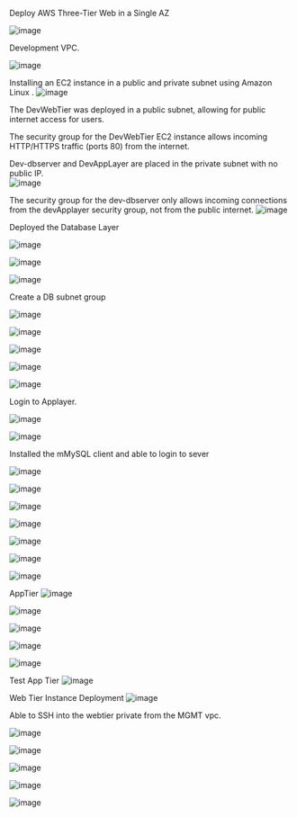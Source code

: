 
Deploy AWS Three-Tier Web in a Single AZ

![image](https://github.com/user-attachments/assets/a642658b-c36d-4f8a-b09f-d1712d8cdf6f)


Development VPC.

![image](https://github.com/user-attachments/assets/0a165127-a449-4ee8-8075-5dba32e23a13)



Installing an EC2 instance in a public and private subnet using Amazon Linux .
 ![image](https://github.com/user-attachments/assets/c92b9c04-26a7-4a31-b1bd-6fd71676bf88)

 
The DevWebTier was deployed in a public subnet, allowing for public internet access for users.



The security group for the DevWebTier EC2 instance allows incoming HTTP/HTTPS traffic (ports 80) from the internet.

Dev-dbserver and DevAppLayer are placed in the private subnet with no public IP.	
![image](https://github.com/user-attachments/assets/b7d02bdc-40bd-4f85-b48c-0efad4e1723f)


 
The security group for the dev-dbserver only allows incoming connections from the devApplayer security group, not from the public internet.
![image](https://github.com/user-attachments/assets/da5fa6ed-a54d-46e0-a941-71d91a22c940)


 
Deployed the Database Layer
 

 ![image](https://github.com/user-attachments/assets/81929dd2-efa7-4a1a-b1a9-87500c769018)


![image](https://github.com/user-attachments/assets/fc6ae23e-f623-4c7a-b80f-c555dfdcd7f0)

 ![image](https://github.com/user-attachments/assets/941097f6-26ca-484d-ab7a-51e6eb16a216)

Create a DB subnet group
 
 
![image](https://github.com/user-attachments/assets/f3fb1f80-22a9-4c2a-a9b5-3f4edfc8beae)

  
 

 ![image](https://github.com/user-attachments/assets/e7cff5f1-fb72-4a60-8192-4ba3deaad886)

 


  ![image](https://github.com/user-attachments/assets/9dda21c8-74d8-4aec-bfb9-e1f694f9c744)

![image](https://github.com/user-attachments/assets/0b1efef6-207b-4cc5-b1cb-e29ecc5a9920)

 ![image](https://github.com/user-attachments/assets/7bc9786e-8e6a-4c67-a079-6ca16c81c85d)



Login to Applayer.

![image](https://github.com/user-attachments/assets/75ca5253-9ba8-4a5a-963b-84df1d85dc92)

![image](https://github.com/user-attachments/assets/8271192a-e311-4452-a1f8-5e43b426c807)

Installed the mMySQL client and able to login to sever

  
 ![image](https://github.com/user-attachments/assets/fca8e819-3d58-4c8b-a041-d35f925d991c)


 ![image](https://github.com/user-attachments/assets/7d59003f-951f-4472-8cf4-009b796d8446)

 

 
![image](https://github.com/user-attachments/assets/a0d21e9a-cf5a-4156-b08a-1147f41842be)

 
![image](https://github.com/user-attachments/assets/54ea0b21-b449-4e3e-bb76-8ee85eca1d1b)

 ![image](https://github.com/user-attachments/assets/9a114bde-aa5a-4e13-967f-47a1bff8a6f8)

 ![image](https://github.com/user-attachments/assets/8fce7022-25de-490a-b9e6-3504ce110ec3)

![image](https://github.com/user-attachments/assets/4c062fb6-ba09-47e2-a669-f5901daef565)

AppTier
 ![image](https://github.com/user-attachments/assets/e52b222a-0d80-4b6a-b4ba-8233768f1e7a)

 

 ![image](https://github.com/user-attachments/assets/771d256f-47f0-4683-bb4b-a8f3836b5e10)


   
![image](https://github.com/user-attachments/assets/35fd85fe-e50f-4175-b4e1-214e2a227f31)

 ![image](https://github.com/user-attachments/assets/7ba92053-c427-4245-ad83-f2fa9d3522ad)

![image](https://github.com/user-attachments/assets/14a19ddc-6de1-40a2-b4fd-b5914b56c099)

Test App Tier
 ![image](https://github.com/user-attachments/assets/391e3f90-9c62-441d-9f1a-7d663f8c76aa)


Web Tier Instance Deployment
![image](https://github.com/user-attachments/assets/a72336d7-7739-4fef-a12f-92e20812cf40)

 
Able to SSH into the webtier private from the MGMT vpc.
 
 ![image](https://github.com/user-attachments/assets/17bc3e3d-58bb-4cfa-81d1-07a433726b4d)


 ![image](https://github.com/user-attachments/assets/e6e18be5-407b-41f6-b661-5948ae3374ad)


![image](https://github.com/user-attachments/assets/9418384e-5fcf-4a03-af5b-8c7d80699d99)

![image](https://github.com/user-attachments/assets/59c45cfd-bb3b-476c-870e-02f118f677d9)

 ![image](https://github.com/user-attachments/assets/4bd410f4-00d5-4a0d-89f6-c0d4840ea20e)



